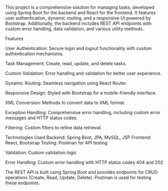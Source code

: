 This project is a comprehensive solution for managing tasks, developed using Spring Boot for the backend and React for the frontend. It features user authentication, dynamic routing, and a responsive UI powered by Bootstrap. Additionally, the backend includes REST API endpoints with custom error handling, data validation, and various utility methods.

Features

User Authentication: Secure login and logout functionality with custom authentication mechanisms.

Task Management: Create, read, update, and delete tasks.

Custom Validation: Error handling and validation for better user experience.

Dynamic Routing: Seamless navigation using React Router.

Responsive Design: Styled with Bootstrap for a mobile-friendly interface.

XML Conversion: Methods to convert data to XML format.

Exception Handling: Comprehensive error handling, including custom error messages and HTTP status codes.

Filtering: Custom filters to refine data retrieval.

Technologies Used
Backend: Spring Boot, JPA, MySQL, JSP
Frontend: React, Bootstrap
Testing: Postman for API testing

Validation: Custom validation logic

Error Handling: Custom error handling with HTTP status codes 404 and 202

The REST API is built using Spring Boot and provides endpoints for CRUD operations (Create, Read, Update, Delete). Postman is used for testing these endpoints.
